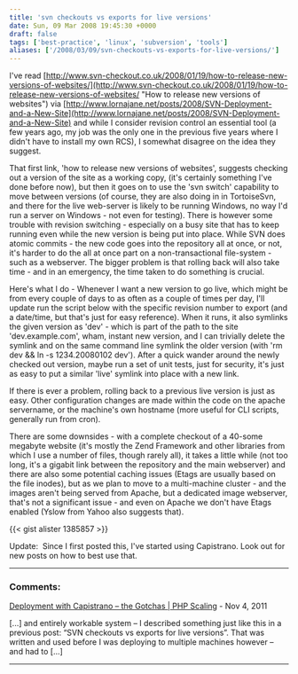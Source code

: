 ```yaml
---
title: 'svn checkouts vs exports for live versions'
date: Sun, 09 Mar 2008 19:45:30 +0000
draft: false
tags: ['best-practice', 'linux', 'subversion', 'tools']
aliases: ['/2008/03/09/svn-checkouts-vs-exports-for-live-versions/']
---
```


I've read [http://www.svn-checkout.co.uk/2008/01/19/how-to-release-new-versions-of-websites/](http://www.svn-checkout.co.uk/2008/01/19/how-to-release-new-versions-of-websites/ "How to release new versions of websites") via [http://www.lornajane.net/posts/2008/SVN-Deployment-and-a-New-Site](http://www.lornajane.net/posts/2008/SVN-Deployment-and-a-New-Site) and while I consider revision control an essential tool (a few years ago, my job was the only one in the previous five years where I didn't have to install my own RCS), I somewhat disagree on the idea they suggest.

That first link, 'how to release new versions of websites', suggests checking out a version of the site as a working copy, (it's certainly something I've done before now), but then it goes on to use the 'svn switch' capability to move between versions (of course, they are also doing in in TortoiseSvn, and there for the live web-server is likely to be running Windows, no way I'd run a server on Windows - not even for testing). There is however some trouble with revision switching - especially on a busy site that has to keep running even while the new version is being put into place. While SVN does atomic commits - the new code goes into the repository all at once, or not, it's harder to do the all at once part on a non-transactional file-system - such as a webserver. The bigger problem is that rolling back will also take time - and in an emergency, the time taken to do something is crucial.

Here's what I do - Whenever I want a new version to go live, which might be from every couple of days to as often as a couple of times per day, I'll update run the script below with the specific revision number to export (and a date/time, but that's just for easy reference). When it runs, it also symlinks the given version as 'dev' - which is part of the path to the site 'dev.example.com', wham, instant new version, and I can trivially delete the symlink and on the same command line symlink the older version (with 'rm dev && ln -s 1234.20080102 dev'). After a quick wander around the newly checked out version, maybe run a set of unit tests, just for security, it's just as easy to put a similar 'live' symlink into place with a new link.

If there is ever a problem, rolling back to a previous live version is just as easy. Other configuration changes are made within the code on the apache servername, or the machine's own hostname (more useful for CLI scripts, generally run from cron).

There are some downsides - with a complete checkout of a 40-some megabyte website (it's mostly the Zend Framework and other libraries from which I use a number of files, though rarely all), it takes a little while (not too long, it's a gigabit link between the repository and the main webserver) and there are also some potential caching issues (Etags are usually based on the file inodes), but as we plan to move to a multi-machine cluster - and the images aren't being served from Apache, but a dedicated image webserver, that's not a significant issue - and even on Apache we don't have Etags enabled (Yslow from Yahoo also suggests that).

{{< gist alister 1385857 >}}

Update:  Since I first posted this, I've started using Capistrano. Look out for new posts on how to best use that.

---

### Comments:

[Deployment with Capistrano &#8211; the Gotchas | PHP Scaling](/post/deployment-with-capistrano-the-gotchas/) - <time datetime="2011-11-24 12:17:01">Nov 4, 2011</time>

\[...\] and entirely workable system – I described something just like this in a previous post: “SVN checkouts vs exports for live versions”. That was written and used before I was deploying to multiple machines however – and had to \[...\]
<hr />
